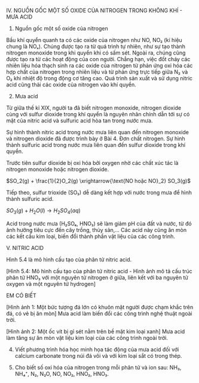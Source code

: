 IV. NGUỒN GỐC MỘT SỐ OXIDE CỦA NITROGEN TRONG KHÔNG KHÍ - MƯA ACID

1. Nguồn gốc một số oxide của nitrogen

Bầu khí quyển quanh ta có các oxide của nitrogen như NO, NO₂ (kí hiệu chung là NOₓ). Chúng được tạo ra từ quá trình tự nhiên, như sự tạo thành nitrogen monoxide trong khi quyển khi có sấm sét. Ngoài ra, chúng cũng được tạo ra từ các hoạt động của con người. Chẳng hạn, việc đốt cháy các nhiên liệu hóa thạch sinh ra các oxide của nitrogen từ phản ứng oxi hóa các hợp chất của nitrogen trong nhiên liệu và từ phản ứng trực tiếp giữa N₂ và O₂ khi nhiệt độ trong động cơ tăng cao. Quá trình sản xuất và sử dụng nitric acid cũng thải các oxide của nitrogen vào khí quyển.

2. Mưa acid

Từ giữa thế kỉ XIX, người ta đã biết nitrogen monoxide, nitrogen dioxide cùng với sulfur dioxide trong khí quyển là nguyên nhân chính dẫn tới sự có mặt của nitric acid và sulfuric acid hòa tan trong nước mưa.

Sự hình thành nitric acid trong nước mưa liên quan đến nitrogen monoxide và nitrogen dioxide đã được trình bày ở Bài 4. Đơn chất nitrogen. Sự hình thành sulfuric acid trong nước mưa liên quan đến sulfur dioxide trong khí quyển.

Trước tiên sulfur dioxide bị oxi hóa bởi oxygen nhờ các chất xúc tác là nitrogen monoxide hoặc nitrogen dioxide.

$SO_2(g) + \frac{1}{2}O_2(g) \xrightarrow{\text{NO hoặc NO}_2} SO_3(g)$

Tiếp theo, sulfur trioxide (SO₃) dễ dàng kết hợp với nước trong mưa để hình thành sulfuric acid.

$SO_3(g) + H_2O(l) \rightarrow H_2SO_4(aq)$

Acid trong nước mưa (H₂SO₄, HNO₃) sẽ làm giảm pH của đất và nước, từ đó ảnh hưởng tiêu cực đến cây trồng, thủy sản,... Các acid này cũng ăn mòn các kết cấu kim loại, biến đổi thành phần vật liệu của các công trình.

V. NITRIC ACID

Hình 5.4 là mô hình cấu tạo của phân tử nitric acid.

[Hình 5.4: Mô hình cấu tạo của phân tử nitric acid - Hình ảnh mô tả cấu trúc phân tử HNO₃ với một nguyên tử nitrogen ở giữa, liên kết với ba nguyên tử oxygen và một nguyên tử hydrogen]

EM CÓ BIẾT

[Hình ảnh 1: Một bức tượng đá lớn có khuôn mặt người được chạm khắc trên đá, có vẻ bị ăn mòn]
Mưa acid làm biến đổi các công trình nghệ thuật ngoài trời.

[Hình ảnh 2: Một ốc vít bị gỉ sét nằm trên bề mặt kim loại xanh]
Mưa acid làm tăng sự ăn mòn vật liệu kim loại của các công trình ngoài trời.

4. Viết phương trình hóa học minh họa tác động của mưa acid đối với calcium carbonate trong núi đá vôi và với kim loại sắt có trong thép.

4. Cho biết số oxi hóa của nitrogen trong mỗi phân tử và ion sau: NH₃, NH₄⁺, N₂, N₂O, NO, NO₂, HNO₂, HNO₃.